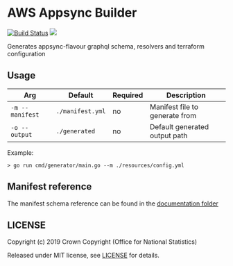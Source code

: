 # AWS Appsync Builder

[![Build Status](https://travis-ci.com/ONSdigital/aws-appsync-generator.svg?branch=master)](https://travis-ci.com/ONSdigital/aws-appsync-generator) [![](https://godoc.org/github.com/ONSdigital/aws-appsync-generator/pkg/schema?status.svg)](http://godoc.org/github.com/ONSdigital/aws-appsync-generator/pkg/schema)

Generates appsync-flavour graphql schema, resolvers and terraform configuration

## Usage

| Arg             | Default          | Required | Description                    |
| --------------- | ---------------- | -------- | ------------------------------ |
| `-m --manifest` | `./manifest.yml` | no       | Manifest file to generate from |
| `-o --output`   | `./generated`    | no       | Default generated output path  |

Example:

```shell
> go run cmd/generator/main.go --m ./resources/config.yml
```

## Manifest reference

The manifest schema reference can be found in the [documentation folder](docs/manifest-reference.md)

## LICENSE

Copyright (c) 2019 Crown Copyright (Office for National Statistics)

Released under MIT license, see [LICENSE](LICENSE) for details.
